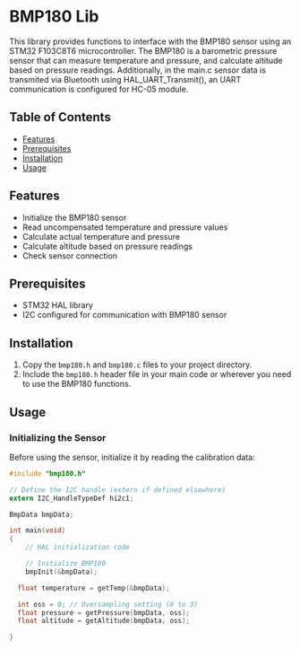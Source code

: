 # BMP180 Lib

This library provides functions to interface with the BMP180 sensor using an STM32 F103C8T6 microcontroller. The BMP180 is a barometric pressure sensor that can measure temperature and pressure, and calculate altitude based on pressure readings. Additionally, in the main.c sensor data is transmited via Bluetooth using HAL_UART_Transmit(), an UART communication is configured for HC-05 module.

## Table of Contents
- [Features](#features)
- [Prerequisites](#prerequisites)
- [Installation](#installation)
- [Usage](#usage)

## Features

- Initialize the BMP180 sensor
- Read uncompensated temperature and pressure values
- Calculate actual temperature and pressure
- Calculate altitude based on pressure readings
- Check sensor connection

## Prerequisites

- STM32 HAL library
- I2C configured for communication with BMP180 sensor

## Installation

1. Copy the `bmp180.h` and `bmp180.c` files to your project directory.
2. Include the `bmp180.h` header file in your main code or wherever you need to use the BMP180 functions.

## Usage

### Initializing the Sensor

Before using the sensor, initialize it by reading the calibration data:

```c
#include "bmp180.h"

// Define the I2C handle (extern if defined elsewhere)
extern I2C_HandleTypeDef hi2c1;

BmpData bmpData;

int main(void)
{
    // HAL initialization code

    // Initialize BMP180
    bmpInit(&bmpData);

  float temperature = getTemp(&bmpData);

  int oss = 0; // Oversampling setting (0 to 3)
  float pressure = getPressure(bmpData, oss);
  float altitude = getAltitude(bmpData, oss);

}
